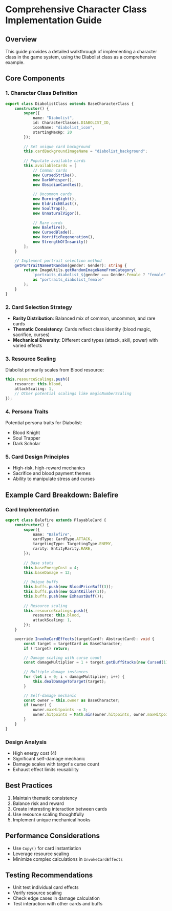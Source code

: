 # Comprehensive Character Class Implementation Guide

## Overview
This guide provides a detailed walkthrough of implementing a character class in the game system, using the Diabolist class as a comprehensive example.

## Core Components

### 1. Character Class Definition
```typescript
export class DiabolistClass extends BaseCharacterClass {
    constructor() {
        super({ 
            name: "Diabolist", 
            id: CharacterClasses.DIABOLIST_ID, 
            iconName: "diabolist_icon", 
            startingMaxHp: 20 
        });
        
        // Set unique card background
        this.cardBackgroundImageName = "diabolist_background";
        
        // Populate available cards
        this.availableCards = [
            // Common cards
            new CursedStrike(),
            new DarkWhisper(),
            new ObsidianCandles(),
            
            // Uncommon cards
            new BurningSight(),
            new EldritchBlast(),
            new SoulTrap(),
            new UnnaturalVigor(),
            
            // Rare cards
            new Balefire(),
            new CursedBlade(),
            new HorrificRegeneration(),
            new StrengthOfInsanity()
        ];
    }

    // Implement portrait selection method
    getPortraitNameAtRandom(gender: Gender): string {
        return ImageUtils.getRandomImageNameFromCategory(
            `portraits_diabolist_${gender === Gender.Female ? "female" : "male"}` 
            as "portraits_diabolist_female"
        );
    }
}
```

### 2. Card Selection Strategy
- **Rarity Distribution**: Balanced mix of common, uncommon, and rare cards
- **Thematic Consistency**: Cards reflect class identity (blood magic, sacrifice, curses)
- **Mechanical Diversity**: Different card types (attack, skill, power) with varied effects

### 3. Resource Scaling
Diabolist primarily scales from Blood resource:
```typescript
this.resourceScalings.push({
    resource: this.blood,
    attackScaling: 1,
    // Other potential scalings like magicNumberScaling
});
```

### 4. Persona Traits
Potential persona traits for Diabolist:
- Blood Knight
- Soul Trapper
- Dark Scholar

### 5. Card Design Principles
- High-risk, high-reward mechanics
- Sacrifice and blood payment themes
- Ability to manipulate stress and curses

## Example Card Breakdown: Balefire

### Card Implementation
```typescript
export class Balefire extends PlayableCard {
    constructor() {
        super({
            name: "Balefire",
            cardType: CardType.ATTACK,
            targetingType: TargetingType.ENEMY,
            rarity: EntityRarity.RARE,
        });
        
        // Base stats
        this.baseEnergyCost = 4;
        this.baseDamage = 12;
        
        // Unique buffs
        this.buffs.push(new BloodPriceBuff(3));
        this.buffs.push(new GiantKiller(1));
        this.buffs.push(new ExhaustBuff());
        
        // Resource scaling
        this.resourceScalings.push({
            resource: this.blood,
            attackScaling: 1,
        });
    }

    override InvokeCardEffects(targetCard?: AbstractCard): void {
        const target = targetCard as BaseCharacter;
        if (!target) return;

        // Damage scaling with curse count
        const damageMultiplier = 1 + target.getBuffStacks(new Cursed(1).getName());
        
        // Multiple damage instances
        for (let i = 0; i < damageMultiplier; i++) {
            this.dealDamageToTarget(target);
        }

        // Self-damage mechanic
        const owner = this.owner as BaseCharacter;
        if (owner) {
            owner.maxHitpoints -= 3;
            owner.hitpoints = Math.min(owner.hitpoints, owner.maxHitpoints);
        }
    }
}
```

### Design Analysis
- High energy cost (4)
- Significant self-damage mechanic
- Damage scales with target's curse count
- Exhaust effect limits reusability

## Best Practices
1. Maintain thematic consistency
2. Balance risk and reward
3. Create interesting interaction between cards
4. Use resource scaling thoughtfully
5. Implement unique mechanical hooks

## Performance Considerations
- Use `Copy()` for card instantiation
- Leverage resource scaling
- Minimize complex calculations in `InvokeCardEffects`

## Testing Recommendations
- Unit test individual card effects
- Verify resource scaling
- Check edge cases in damage calculation
- Test interaction with other cards and buffs
```
